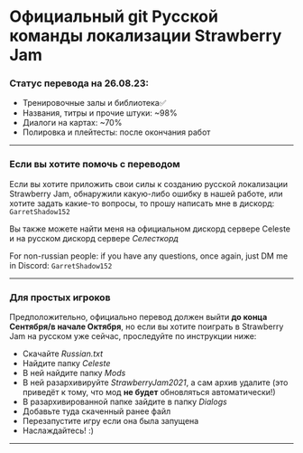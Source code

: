# Официальный git Русской команды локализации Strawberry Jam
### Статус перевода на 26.08.23:
* Тренировочные залы и библиотека✅
* Названия, титры и прочие штуки: ~98%
* Диалоги на картах: ~70%
* Полировка и плейтесты: после окончания работ 
***
### Если вы хотите помочь с переводом
Если вы хотите приложить свои силы к созданию русской локализации Strawberry Jam, обнаружили какую-либо ошибку в нашей работе, или хотите задать какие-то вопросы, то прошу написать мне в дискорд: `GarretShadow152`

Вы также можете найти меня на официальном дискорд сервере Celeste и на русском дискорд сервере *Селесткорд*

For non-russian people: if you have any questions, once again, just DM me in Discord: `GarretShadow152`
***
### Для простых игроков
Предположительно, официально перевод должен выйти **до конца Сентября/в начале Октября**, но если вы хотите поиграть в Strawberry Jam на русском уже сейчас, проследуйте по инструкции ниже:
* Скачайте *Russian.txt*
* Найдите папку *Celeste*
* В ней найдите папку *Mods*
* В ней разархивируйте *StrawberryJam2021*, а сам архив удалите \(это приведёт к тому, что мод **не будет** обновляться автоматически!\)
* В разархивированной папке зайдите в папку *Dialogs*
* Добавьте туда скаченный ранее файл
* Перезапустите игру если она была запущена
* Наслаждайтесь! :\)
***